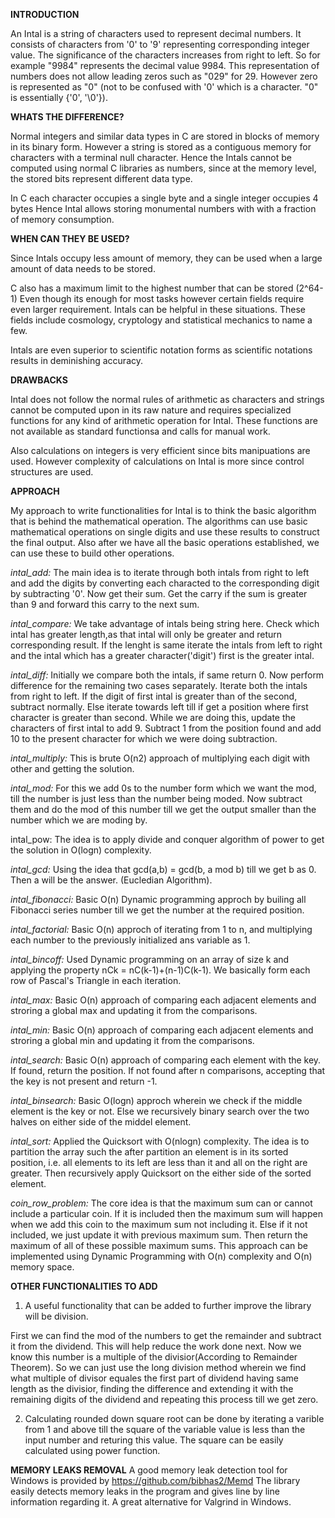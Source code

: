 **INTRODUCTION**

An Intal is a string of characters used to represent decimal numbers.
It consists of characters from '0' to '9' representing corresponding integer value.
The significance of the characters increases from right to left.
So for example "9984" represents the decimal value 9984.
This representation of numbers does not allow leading zeros such as "029" for 29.
However zero is represented as "0" (not to be confused with '0' which is a character. "0" is essentially {'0', '\0'}).


**WHATS THE DIFFERENCE?**

Normal integers and similar data types in C are stored in blocks of memory in its binary form.
However a string is stored as a contiguous memory for characters with a terminal null character. Hence the
Intals cannot be computed using normal C libraries as numbers, since at the memory level, the stored bits represent different data type.

In C each character occupies a single byte and a single integer occupies 4 bytes
Hence Intal allows storing monumental numbers with with a fraction of memory consumption.


**WHEN CAN THEY BE USED?**

Since Intals occupy less amount of memory, they can be used when a large amount of data needs to be stored.

C also has a maximum limit to the highest number that can be stored (2^64-1)
Even though its enough for most tasks however certain fields require even larger requirement.
Intals can be helpful in these situations. These fields include cosmology, cryptology and statistical mechanics to name a few.

Intals are even superior to scientific notation forms as scientific notations results in deminishing accuracy.

**DRAWBACKS**

Intal does not follow the normal rules of arithmetic as characters and strings cannot be computed upon in its raw nature and
requires specialized functions for any kind of arithmetic operation for Intal.
These functions are not available as standard functionsa and calls for manual work.

Also calculations on integers is very efficient since bits manipuations are used.
However complexity of calculations on Intal is more since control structures are used.

**APPROACH**

My approach to write functionalities for Intal is to think the basic algorithm that is behind the mathematical operation.
The algorithms can use basic mathematical operations on single digits and use these results to construct the final output.
Also after we have all the basic operations established, we can use these to build other operations.

*intal_add:*
The main idea is to iterate through both intals from right to left and add the digits by converting each characted to the corresponding digit by subtracting '0'. Now get their sum. Get the carry if the sum is greater than 9 and forward this carry to the next sum.

*intal_compare:*
We take advantage of intals being string here. Check which intal has greater length,as that intal will only be greater and return corresponding result. If the lenght is same iterate the intals from left to right and the intal which has a greater character('digit') first
is the greater intal.

*intal_diff:*
Initially we compare both the intals, if same return 0. Now perform difference for the remaining two cases separately. Iterate both the intals from right to left. If the digit of first intal is greater than of the second, subtract normally. Else iterate towards left till if get a position where first character is greater than second. While we are doing this, update the characters of first intal to add 9.
Subtract 1 from the position found and add 10 to the present character for which we were doing subtraction.

*intal_multiply:*
This is brute O(n2) approach of multiplying each digit with other and getting the solution.

*intal_mod:*
For this we add 0s to the number form which we want the mod, till the number is just less than the number being moded.
Now subtract them and do the mod of this number till we get the output smaller than the number which we are moding by.

intal_pow:
The idea is to apply divide and conquer algorithm of power to get the solution in O(logn) complexity.

*intal_gcd:*
Using the idea that gcd(a,b) = gcd(b, a mod b) till we get b as 0. Then a will be the answer. (Eucledian Algorithm).

*intal_fibonacci:*
Basic O(n) Dynamic programming approch by builing all Fibonacci series number till we get the number at the required position.

*intal_factorial:*
Basic O(n) approch of iterating from 1 to n, and multiplying each number to the previously initialized ans variable as 1.

*intal_bincoff:*
Used Dynamic programming on an array of size k and applying the property nCk = nC(k-1)+(n-1)C(k-1). We basically form each row
of Pascal's Triangle in each iteration.

*intal_max:*
Basic O(n) approach of comparing each adjacent elements and stroring a global max and updating it from the comparisons.

*intal_min:*
Basic O(n) approach of comparing each adjacent elements and stroring a global min and updating it from the comparisons.

*intal_search:*
Basic O(n) approach of comparing each element with the key. If found, return the position. If not found after
n comparisons, accepting that the key is not present and return -1.

*intal_binsearch:*
Basic O(logn) approch wherein we check if the middle element is the key or not. Else we recursively binary search over
the two halves on either side of the middel element.

*intal_sort:*
Applied the Quicksort with O(nlogn) complexity. The idea is to partition the array such the after partition an element is
in its sorted position, i.e. all elements to its left are less than it and all on the right are greater. Then recursively apply
Quicksort on the either side of the sorted element.

*coin_row_problem:*
The core idea is that the maximum sum can or cannot include a particular coin. If it is included then the maximum sum will
happen when we add this coin to the maximum sum not including it. Else if it not included, we just update it with previous maximum sum. Then return the maximum of all of these possible maximum sums.
This approach can be implemented using Dynamic Programming with O(n) complexity and O(n) memory space.

**OTHER FUNCTIONALITIES TO ADD**

1) A useful functionality that can be added to further improve the library will be division. 

First we can find the mod of the numbers to get the remainder and subtract it from the dividend. This will help reduce the work done next. Now we know this number is a multiple of the divisior(According to Remainder Theorem). So we can just use the long division method wherein we find what multiple of divisor equales the first part of dividend having same length as the divisior, finding the difference and extending it with the remaining digits of the dividend and repeating this process till we get zero.

2) Calculating rounded down square root can be done by iterating a varible from 1 and above till the square of the variable value
is less than the input number and returing this value. The square can be easily calculated using power function.


**MEMORY LEAKS REMOVAL**
A good memory leak detection tool for Windows is provided by https://github.com/bibhas2/Memd 
The library easily detects memory leaks in the program and gives line by line information regarding it.
A great alternative for Valgrind in Windows.




